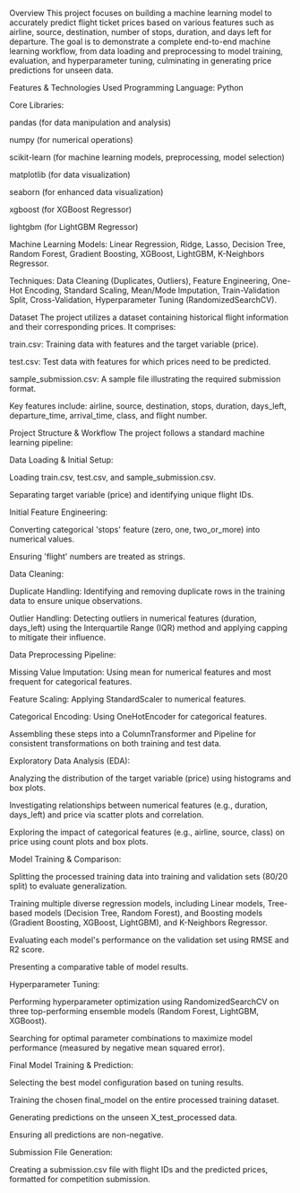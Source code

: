 Overview
This project focuses on building a machine learning model to accurately predict flight ticket prices based on various features such as airline, source, destination, number of stops, duration, and days left for departure. The goal is to demonstrate a complete end-to-end machine learning workflow, from data loading and preprocessing to model training, evaluation, and hyperparameter tuning, culminating in generating price predictions for unseen data.

Features & Technologies Used
Programming Language: Python

Core Libraries:

pandas (for data manipulation and analysis)

numpy (for numerical operations)

scikit-learn (for machine learning models, preprocessing, model selection)

matplotlib (for data visualization)

seaborn (for enhanced data visualization)

xgboost (for XGBoost Regressor)

lightgbm (for LightGBM Regressor)

Machine Learning Models: Linear Regression, Ridge, Lasso, Decision Tree, Random Forest, Gradient Boosting, XGBoost, LightGBM, K-Neighbors Regressor.

Techniques: Data Cleaning (Duplicates, Outliers), Feature Engineering, One-Hot Encoding, Standard Scaling, Mean/Mode Imputation, Train-Validation Split, Cross-Validation, Hyperparameter Tuning (RandomizedSearchCV).

Dataset
The project utilizes a dataset containing historical flight information and their corresponding prices. It comprises:

train.csv: Training data with features and the target variable (price).

test.csv: Test data with features for which prices need to be predicted.

sample_submission.csv: A sample file illustrating the required submission format.

Key features include: airline, source, destination, stops, duration, days_left, departure_time, arrival_time, class, and flight number.

Project Structure & Workflow
The project follows a standard machine learning pipeline:

Data Loading & Initial Setup:

Loading train.csv, test.csv, and sample_submission.csv.

Separating target variable (price) and identifying unique flight IDs.

Initial Feature Engineering:

Converting categorical 'stops' feature (zero, one, two_or_more) into numerical values.

Ensuring 'flight' numbers are treated as strings.

Data Cleaning:

Duplicate Handling: Identifying and removing duplicate rows in the training data to ensure unique observations.

Outlier Handling: Detecting outliers in numerical features (duration, days_left) using the Interquartile Range (IQR) method and applying capping to mitigate their influence.

Data Preprocessing Pipeline:

Missing Value Imputation: Using mean for numerical features and most frequent for categorical features.

Feature Scaling: Applying StandardScaler to numerical features.

Categorical Encoding: Using OneHotEncoder for categorical features.

Assembling these steps into a ColumnTransformer and Pipeline for consistent transformations on both training and test data.

Exploratory Data Analysis (EDA):

Analyzing the distribution of the target variable (price) using histograms and box plots.

Investigating relationships between numerical features (e.g., duration, days_left) and price via scatter plots and correlation.

Exploring the impact of categorical features (e.g., airline, source, class) on price using count plots and box plots.

Model Training & Comparison:

Splitting the processed training data into training and validation sets (80/20 split) to evaluate generalization.

Training multiple diverse regression models, including Linear models, Tree-based models (Decision Tree, Random Forest), and Boosting models (Gradient Boosting, XGBoost, LightGBM), and K-Neighbors Regressor.

Evaluating each model's performance on the validation set using RMSE and R2 score.

Presenting a comparative table of model results.

Hyperparameter Tuning:

Performing hyperparameter optimization using RandomizedSearchCV on three top-performing ensemble models (Random Forest, LightGBM, XGBoost).

Searching for optimal parameter combinations to maximize model performance (measured by negative mean squared error).

Final Model Training & Prediction:

Selecting the best model configuration based on tuning results.

Training the chosen final_model on the entire processed training dataset.

Generating predictions on the unseen X_test_processed data.

Ensuring all predictions are non-negative.

Submission File Generation:

Creating a submission.csv file with flight IDs and the predicted prices, formatted for competition submission.
